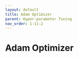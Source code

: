 ```yaml
---
layout: default
title: Adam Optimizer
parent: Hyper-parameter Tuning
nav_order: 1-11-2
---
```


# Adam Optimizer

